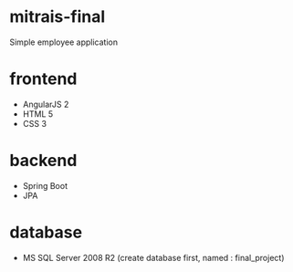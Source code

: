 # mitrais-final
Simple employee application

# frontend
 - AngularJS 2
 - HTML 5
 - CSS 3

# backend
 - Spring Boot
 - JPA
 
# database
 - MS SQL Server 2008 R2 (create database first, named : final_project)
